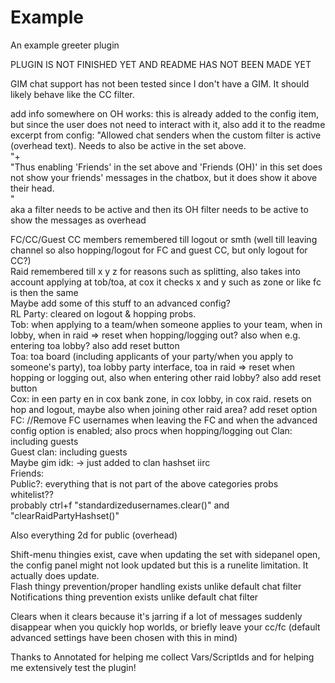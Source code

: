 # Example
An example greeter plugin

PLUGIN IS NOT FINISHED YET AND README HAS NOT BEEN MADE YET

GIM chat support has not been tested since I don't have a GIM. It should likely behave like the CC filter.

add info somewhere on OH works: this is already added to the config item, but since the user does not need to interact with it, also add it to the readme  
excerpt from config: "Allowed chat senders when the custom filter is active (overhead text). Needs to also be active in the set above.<br>"+  
"Thus enabling 'Friends' in the set above and 'Friends (OH)' in this set does not show your friends' messages in the chatbox, but it does show it above their head.<br>"  
aka a filter needs to be active and then its OH filter needs to be active to show the messages as overhead

FC/CC/Guest CC members remembered till logout or smth (well till leaving channel so also hopping/logout for FC and guest CC, but only logout for CC?)  
Raid remembered till x y z for reasons such as splitting, also takes into account applying at tob/toa, at cox it checks x and y such as zone or like fc is then the same  
Maybe add some of this stuff to an advanced config?  
RL Party: cleared on logout & hopping probs.  
Tob: when applying to a team/when someone applies to your team, when in lobby, when in raid => reset when hopping/logging out? also when e.g. entering toa lobby? also add reset button  
Toa: toa board (including applicants of your party/when you apply to someone's party), toa lobby party interface, toa in raid => reset when hopping or logging out, also when entering other raid lobby? also add reset button  
Cox: in een party en in cox bank zone, in cox lobby, in cox raid. resets on hop and logout, maybe also when joining other raid area? add reset option  
FC: //Remove FC usernames when leaving the FC and when the advanced config option is enabled; also procs when hopping/logging out
Clan: including guests  
Guest clan: including guests  
Maybe gim idk: -> just added to clan hashset iirc  
Friends:  
Public?: everything that is not part of the above categories probs  
whitelist??  
probably ctrl+f "standardizedusernames.clear()" and "clearRaidPartyHashset()"  

Also everything 2d for public (overhead)

Shift-menu thingies exist, cave when updating the set with sidepanel open, the config panel might not look updated but this is a runelite limitation. It actually does update.  
Flash thingy prevention/proper handling exists unlike default chat filter  
Notifications thing prevention exists unlike default chat filter  

Clears when it clears because it's jarring if a lot of messages suddenly disappear when you quickly hop worlds, or briefly leave your cc/fc (default advanced settings have been chosen with this in mind)  

Thanks to Annotated for helping me collect Vars/ScriptIds and for helping me extensively test the plugin!

